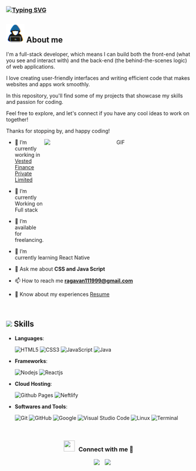 ### [![Typing SVG](https://readme-typing-svg.herokuapp.com?font=comic+sans+ms&pause=1000&color=FF5808C9&width=435&lines=+Hi!+Ragavan+Welcoming+you+%F0%9F%91%8B;Web+Development+All-Rounder)](https://git.io/typing-svg)


## <picture><img src = "https://github.com/0xAbdulKhalid/0xAbdulKhalid/raw/main/assets/mdImages/about_me.gif" width = 50px></picture> **About me**
I'm a full-stack developer, which means I can build both the front-end (what you see and interact with) and the back-end (the behind-the-scenes logic) of web applications.

I love creating user-friendly interfaces and writing efficient code that makes websites and apps work smoothly.

In this repository, you'll find some of my projects that showcase my skills and passion for coding.

Feel free to explore, and let's connect if you have any cool ideas to work on together!

Thanks for stopping by, and happy coding!

<a target="_blank" align="center">
  <img align="right" top="500" height="300" width="400" alt="GIF" src="https://media.giphy.com/media/SWoSkN6DxTszqIKEqv/giphy.gif">
</a>

- 🔭 I’m currently working in <a href="https://vestedfinance.com/in/" target="blank">Vested Finance Private Limited</a>

- 🌱 I’m currently Working on Full stack

- 🤝 I’m available for freelancing.

- 🌱 I’m currently learning React Native

- 💬 Ask me about **CSS and Java Script**

- 📫 How to reach me **ragavan111999@gmail.com**

- 📄 Know about my experiences <a href="#" target="blank">Resume</a>

<br>

## <img src="https://media2.giphy.com/media/QssGEmpkyEOhBCb7e1/giphy.gif?cid=ecf05e47a0n3gi1bfqntqmob8g9aid1oyj2wr3ds3mg700bl&rid=giphy.gif" width ="25"><b> Skills</b>

<p align="center">

- **Languages**:
  
   ![HTML5](https://img.shields.io/badge/HTML5%20-%23E34F26.svg?style=for-the-badge&logo=html5&logoColor=white)
   ![CSS3](https://img.shields.io/badge/CSS%20-%231572B6.svg?style=for-the-badge&logo=css3&logoColor=white)
   ![JavaScript](https://img.shields.io/badge/JavaScript%20-%23F7DF1E.svg?style=for-the-badge&logo=javascript&logoColor=black)
   ![Java](https://img.shields.io/badge/java%20-%23E34F26.svg?style=for-the-badge&logo=java&logoColor=black)
    
- **Frameworks**:
  
    ![Nodejs](https://img.shields.io/badge/Nodejs-%23054020?style=for-the-badge&logo=javascript&logoColor=white)
    ![Reactjs](https://img.shields.io/badge/Reactjs%20-%232370ED.svg?style=for-the-badge&logo=react&logoColor=white)
  
- **Cloud Hosting**:

    ![Github Pages](https://img.shields.io/badge/GitHub%20Pages-%23327FC7.svg?style=for-the-badge&logo=github&logoColor=white)
    ![Neftlify](https://img.shields.io/badge/Netlify-%23054020.svg?style=for-the-badge&logo=netlify&logoColor=white)
   

- **Softwares and Tools**:

    ![Git](https://img.shields.io/badge/git-%23F05033.svg?style=for-the-badge&logo=git&logoColor=white)
    ![GitHub](https://img.shields.io/badge/github-%23121011.svg?style=for-the-badge&logo=github&logoColor=white)
    ![Google](https://img.shields.io/badge/google-%234285F4.svg?style=for-the-badge&logo=google&logoColor=white)
    ![Visual Studio Code](https://img.shields.io/badge/Visual%20Studio%20Code-0078d7.svg?style=for-the-badge&logo=visual-studio-code&logoColor=white)
    ![Linux](https://img.shields.io/badge/Linux-FCC624?style=for-the-badge&logo=linux&logoColor=black) 
    ![Terminal](https://img.shields.io/badge/Terminal-%23054020?style=for-the-badge&logo=gnu-bash&logoColor=white)

</p>

<br/>
<h3 align="center" > <img src="https://media.giphy.com/media/iY8CRBdQXODJSCERIr/giphy.gif" width="30" height="30" style="margin-right: 10px;">Connect with me 🤝 </h3>

<p align="center">

 <div align="center"  class="icons-social" style="margin-left: 10px;">
        <a style="margin-left: 10px;"  target="_blank" href="https://www.linkedin.com/in/ragavan-subramaniam-87ab52169/">
			<img src="https://img.icons8.com/doodle/40/000000/linkedin--v2.png"></a>
	  <a style="margin-left: 10px;" target="_blank" href="https://www.instagram.com/r_a_g_a_v_a_n_r_a_g_a_v/">
			<img src="https://img.icons8.com/doodle/40/000000/instagram-new--v2.png"></a>
      </div>

</p>

